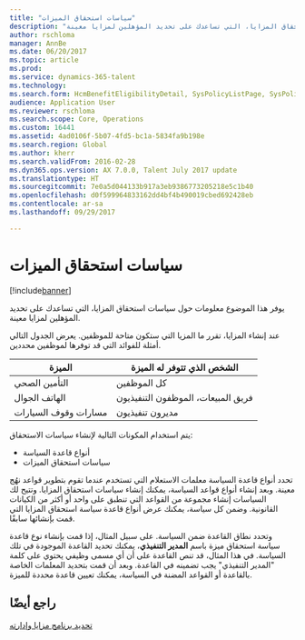 ```yaml
---
title: "سياسات استحقاق الميزات"
description: "توفر هذه المقالة معلومات حول سياسات استحقاق المزايا، التي تساعدك على تحديد المؤهلين لمزايا معينة."
author: rschloma
manager: AnnBe
ms.date: 06/20/2017
ms.topic: article
ms.prod: 
ms.service: dynamics-365-talent
ms.technology: 
ms.search.form: HcmBenefitEligibilityDetail, SysPolicyListPage, SysPolicySourceDocumentRuleType
audience: Application User
ms.reviewer: rschloma
ms.search.scope: Core, Operations
ms.custom: 16441
ms.assetid: 4ad0106f-5b07-4fd5-bc1a-5834fa9b198e
ms.search.region: Global
ms.author: kherr
ms.search.validFrom: 2016-02-28
ms.dyn365.ops.version: AX 7.0.0, Talent July 2017 update
ms.translationtype: HT
ms.sourcegitcommit: 7e0a5d044133b917a3eb9386773205218e5c1b40
ms.openlocfilehash: d0f599964833162dd4bf4b490019cbed692428eb
ms.contentlocale: ar-sa
ms.lasthandoff: 09/29/2017

---
```


# <a name="benefit-eligibility-policies"></a>سياسات استحقاق الميزات

[!include[banner](includes/banner.md)]


يوفر هذا الموضوع معلومات حول سياسات استحقاق المزايا، التي تساعدك على تحديد المؤهلين لمزايا معينة.

عند إنشاء المزايا، تقرر ما المزيا التي ستكون متاحة للموظفين. يعرض الجدول التالي أمثلة للفوائد التي قد توفرها لموظفين محددين.

| الميزة          | الشخص الذي تتوفر له الميزة |
|------------------|---------------------------------|
| التأمين الصحي | كل الموظفين                   |
| الهاتف الجوال     | فريق المبيعات، الموظفون التنفيذيون         |
| مسارات وقوف السيارات   | مديرون تنفيذيون                      |

يتم استخدام المكونات التالية لإنشاء سياسات الاستحقاق:

-   أنواع قاعدة السياسة
-   سياسات استحقاق الميزات

تحدد أنواع قاعدة السياسة معلمات الاستعلام التي تستخدم عندما تقوم بتطوير قواعد نهُج معينة. وبعد إنشاء أنواع قواعد السياسة، يمكنك إنشاء سياسات استحقاق المزايا. وتتيح لك السياسات إنشاء مجموعة من القواعد التي تنطبق على واحد أو أكثر من الكيانات القانونية. وضمن كل سياسة، يمكنك عرض أنواع قاعدة سياسة استحقاق المزايا التي قمت بإنشائها سابقًا. 

وتحدد نطاق القاعدة ضمن السياسة. على سبيل المثال، إذا قمت بإنشاء نوع قاعدة سياسة استحقاق ميزة باسم **المدير التنفيذي**، يمكنك تحديد القاعدة الموجودة في تلك السياسة. في هذا المثال، قد تنص القاعدة على أن أي مسمى وظيفي يحتوي على كلمة "المدير التنفيذي" يجب تضمينه في القاعدة. وبعد أن قمت بتحديد المعلمات الخاصة بالقاعدة أو القواعد المضنة في السياسة، يمكنك تعيين قاعدة محددة للميزة.

<a name="see-also"></a>راجع أيضًا
--------

[تحديد برنامج مزايا وإدارته](manage-benefit-program.md)




